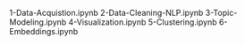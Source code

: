1-Data-Acquistion.ipynb
2-Data-Cleaning-NLP.ipynb
3-Topic-Modeling.ipynb
4-Visualization.ipynb
5-Clustering.ipynb
6-Embeddings.ipynb